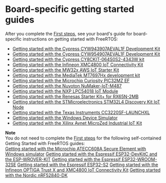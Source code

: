 # Board\-specific getting started guides<a name="getting-started-guides"></a>

After you complete the [First steps](freertos-prereqs.md), see your board's guide for board\-specific instructions on getting started with FreeRTOS:
+ [Getting started with the Cypress CYW943907AEVAL1F Development Kit](getting_started_cypress_43.md)
+ [Getting started with the Cypress CYW954907AEVAL1F Development Kit](getting_started_cypress_54.md)
+ [Getting started with the Cypress CY8CKIT\-064S0S2\-4343W kit](getting_started_cypress_psoc64.md)
+ [Getting started with the Infineon XMC4800 IoT Connectivity Kit](getting_started_infineon.md)
+ [Getting started with the MW32x AWS IoT Starter Kit](getting_started_mw32x.md)
+ [Getting started with the MediaTek MT7697Hx development kit](getting_started_mediatek.md)
+ [Getting started with the Microchip Curiosity PIC32MZ EF](getting_started_mch.md)
+ [Getting started with the Nuvoton NuMaker\-IoT\-M487](getting-started-nuvoton-m487.md)
+ [Getting started with the NXP LPC54018 IoT Module](getting_started_nxp.md)
+ [Getting started with the Renesas Starter Kit\+ for RX65N\-2MB](getting_started_renesas.md)
+ [Getting started with the STMicroelectronics STM32L4 Discovery Kit IoT Node](getting_started_st.md)
+ [Getting started with the Texas Instruments CC3220SF\-LAUNCHXL](getting_started_ti.md)
+ [Getting started with the Windows Device Simulator](getting_started_windows.md)
+ [Getting started with the Xilinx Avnet MicroZed Industrial IoT Kit](getting_started_xilinx.md)

**Note**  
You do not need to complete the [First steps](freertos-prereqs.md) for the following self\-contained Getting Started with FreeRTOS guides:  
[Getting started with the Microchip ATECC608A Secure Element with Windows simulator](getting_started_atecc608a.md)
[Getting started with the Espressif ESP32\-DevKitC and the ESP\-WROVER\-KIT](getting_started_espressif.md)
[Getting started with the Espressif ESP32\-WROOM\-32SE](getting_started_esp32wroom-32se.md)
[Getting started with the Espressif ESP32\-S2](getting_started_esp32-s2.md)
[Getting started with the Infineon OPTIGA Trust X and XMC4800 IoT Connectivity Kit](getting_started_infineon_trust_x.md)
[Getting started with the Nordic nRF52840\-DK](getting_started_nordic.md)